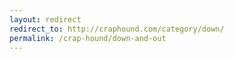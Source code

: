 ```yaml
---
layout: redirect
redirect_to: http://craphound.com/category/down/
permalink: /crap-hound/down-and-out
---
```

